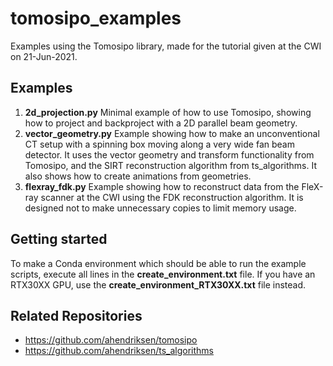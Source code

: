 # tomosipo_examples
Examples using the Tomosipo library, made for the tutorial given at the CWI on 21-Jun-2021.

## Examples
1. **2d_projection.py** Minimal example of how to use Tomosipo, showing how to project and backproject with a 2D parallel beam geometry.
2. **vector_geometry.py** Example showing how to make an unconventional CT setup with a spinning box moving along a very wide fan beam detector. It uses the vector geometry and transform functionality from Tomosipo, and the SIRT reconstruction algorithm from ts_algorithms. It also shows how to create animations from geometries.
3. **flexray_fdk.py** Example showing how to reconstruct data from the FleX-ray scanner at the CWI using the FDK reconstruction algorithm. It is designed not to make unnecessary copies to limit memory usage.

## Getting started
To make a Conda environment which should be able to run the example scripts, execute all lines in the **create_environment.txt** file. If you have an RTX30XX GPU, use the **create_environment_RTX30XX.txt** file instead.

## Related Repositories
- https://github.com/ahendriksen/tomosipo
- https://github.com/ahendriksen/ts_algorithms
